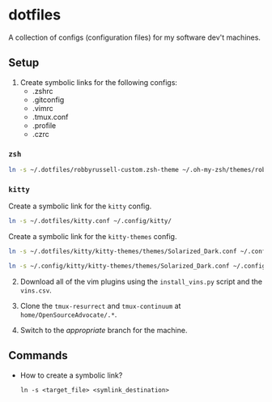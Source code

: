 # dotfiles

A collection of configs (configuration files) for my software dev't machines.

## Setup

1. Create symbolic links for the following configs:
   - .zshrc
   - .gitconfig
   - .vimrc
   - .tmux.conf
   - .profile
   - .czrc

### `zsh`

```bash
ln -s ~/.dotfiles/robbyrussell-custom.zsh-theme ~/.oh-my-zsh/themes/robbyrussell-custom.zsh-theme
```

### `kitty`

Create a symbolic link for the `kitty` config.

```bash
ln -s ~/.dotfiles/kitty.conf ~/.config/kitty/
```

Create a symbolic link for the `kitty-themes` config.

```bash
ln -s ~/.dotfiles/kitty/kitty-themes/themes/Solarized_Dark.conf ~/.config/kitty/kitty-themes/themes/
```

```bash
ln -s ~/.config/kitty/kitty-themes/themes/Solarized_Dark.conf ~/.config/kitty/theme.conf
```

2. Download all of the vim plugins using the `install_vins.py` script and the
   `vins.csv`.

3. Clone the `tmux-resurrect` and `tmux-continuum` at `home/OpenSourceAdvocate/.*`.

4. Switch to the _appropriate_ branch for the machine.

## Commands

- How to create a symbolic link?
  ```
  ln -s <target_file> <symlink_destination>
  ```
